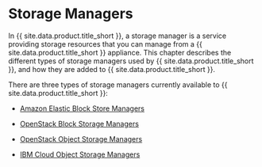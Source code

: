 # Storage Managers

In {{ site.data.product.title_short }}, a storage manager is a service providing storage
resources that you can manage from a {{ site.data.product.title_short }} appliance. This
chapter describes the different types of storage managers used by
{{ site.data.product.title_short }}, and how they are added to {{ site.data.product.title_short }}.

There are three types of storage managers currently available to
{{ site.data.product.title_short }}:

* [Amazon Elastic Block Store Managers](./storage_providers/amazon_ebs_managers.html)

* [OpenStack Block Storage Managers](./storage_providers/openstack_block_storage_managers.html)

* [OpenStack Object Storage Managers](./storage_providers/openstack_object_storage_managers.html)

* [IBM Cloud Object Storage Managers](./storage_providers/ibm_cloud_object_storage_managers.html)
